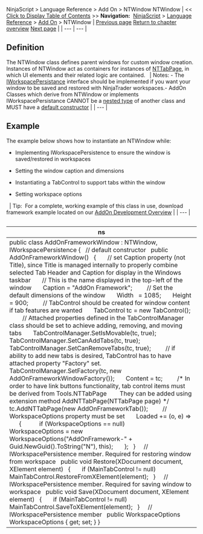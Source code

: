 ﻿
NinjaScript \> Language Reference \> Add On \> NTWindow
NTWindow
| \<\< [Click to Display Table of Contents](ntwindow.md) \>\> **Navigation:**     [NinjaScript](ninjascript-1.md) \> [Language Reference](language_reference_wip-1.md) \> [Add On](add_on-1.md) \> NTWindow | [Previous page](ntmessageboxsimple_show()-1.md) [Return to chapter overview](add_on-1.md) [Next page](numerictextbox-1.md) |
| --- | --- |
## Definition
The NTWindow class defines parent windows for custom window creation. Instances of NTWindow act as containers for instances of [NTTabPage](nttabpage_class-1.md), in which UI elements and their related logic are contained. 
 
| Notes:  - The [IWorkspacePersistance](iworkspacepersistence_interface-1.md) interface should be implemented if you want your window to be saved and restored with NinjaTrader workspaces.- AddOn Classes which derive from NTWindow or implements IWorkspacePersistance CANNOT be a [nested type](https://msdn.microsoft.com/en-us/library/ms173120.aspx) of another class and MUST have a [default constructor](https://msdn.microsoft.com/en-us/library/ms173115.aspx) |
| --- |

## Example
The example below shows how to instantiate an NTWindow while:
- Implementing IWorkspacePersistence to ensure the window is saved/restored in workspaces

- Setting the window caption and dimensions

- Instantiating a TabControl to support tabs within the window

- Setting workspace options

 
| Tip:  For a complete, working example of this class in use, download framework example located on our [AddOn Development Overview](addon_development_overview-1.md) |
| --- |

## 
## 
| ns |
| --- |
| public class AddOnFrameworkWindow : NTWindow, IWorkspacePersistence {    // default constructor    public AddOnFrameworkWindow()    {        // set Caption property (not Title), since Title is managed internally to properly combine selected Tab Header and Caption for display in the Windows taskbar        // This is the name displayed in the top\-left of the window        Caption \= "AddOn Framework";          // Set the default dimensions of the window        Width   \= 1085;        Height \= 900;          // TabControl should be created for window content if tab features are wanted        TabControl tc \= new TabControl();          // Attached properties defined in the TabControlManager class should be set to achieve adding, removing, and moving tabs        TabControlManager.SetIsMovable(tc, true);        TabControlManager.SetCanAddTabs(tc, true);        TabControlManager.SetCanRemoveTabs(tc, true);          // if ability to add new tabs is desired, TabControl has to have attached property "Factory" set.        TabControlManager.SetFactory(tc, new AddOnFrameworkWindowFactory());        Content \= tc;          /\* In order to have link buttons functionality, tab control items must be derived from Tools.NTTabPage         They can be added using extension method AddNTTabPage(NTTabPage page) \*/        tc.AddNTTabPage(new AddOnFrameworkTab());          // WorkspaceOptions property must be set        Loaded \+\= (o, e) \=\>        {            if (WorkspaceOptions \=\= null)                WorkspaceOptions \= new WorkspaceOptions("AddOnFramework\-" \+ Guid.NewGuid().ToString("N"), this);        };    }      // IWorkspacePersistence member. Required for restoring window from workspace    public void Restore(XDocument document, XElement element)    {        if (MainTabControl !\= null)            MainTabControl.RestoreFromXElement(element);    }      // IWorkspacePersistence member. Required for saving window to workspace    public void Save(XDocument document, XElement element)    {        if (MainTabControl !\= null)            MainTabControl.SaveToXElement(element);    }      // IWorkspacePersistence member    public WorkspaceOptions WorkspaceOptions { get; set; } } |
